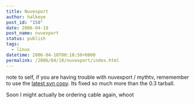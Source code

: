 ```yaml
---
title: Nuvexport
author: halkeye
post_id: "158"
date: 2006-04-10
post_name: nuvexport
status: publish
tags:
  - linux
datetime: 2006-04-10T00:18:50+0800
permalink: /2006/04/10/nuvexport/index.html
---
```


note to self, if you are having trouble with nuvexport / mythtv, rememember to use the [latest svn copy](https://svn.forevermore.net/nuvexport/wiki). Its fixed so much more than the 0.3 tarball.

Soon I might actually be ordering cable again, whoot

